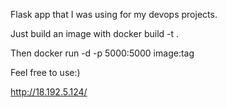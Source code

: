 Flask app that I was using for my devops projects.

Just build an image with docker build -t .

Then docker run -d -p 5000:5000 image:tag

Feel free to use:)

http://18.192.5.124/
